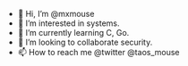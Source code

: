 - 👋 Hi, I’m @mxmouse
- 👀 I’m interested in systems. 
- 🌱 I’m currently learning C, Go.
- 💞️ I’m looking to collaborate security. 
- 📫 How to reach me @twitter @taos_mouse
<!---
mxmouse/mxmouse is a ✨ special ✨ repository because its `README.md` (this file) appears on your GitHub profile.
You can click the Preview link to take a look at your changes.
--->
